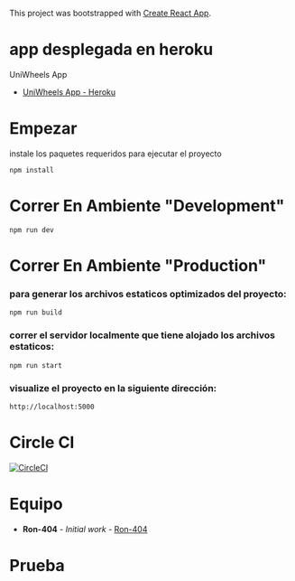 This project was bootstrapped with [Create React App](https://github.com/facebook/create-react-app).

# app desplegada en heroku

UniWheels App

* [UniWheels App - Heroku](https://uniwheels-frontend.herokuapp.com/)

# Empezar

instale los paquetes requeridos para ejecutar el proyecto

```
npm install
```

# Correr En Ambiente "Development"

```
npm run dev
```

# Correr En Ambiente "Production"

### para generar los archivos estaticos optimizados del proyecto:
```
npm run build
```

### correr el servidor localmente que tiene alojado los archivos estaticos:

```
npm run start
```
### visualize el proyecto en la siguiente dirección:

```
http://localhost:5000
```
# Circle CI

[![CircleCI](https://circleci.com/gh/Ron-404/UniWheels-Frontend.svg?style=svg)](https://circleci.com/gh/Ron-404/UniWheels-Frontend)

# Equipo

* **Ron-404** - *Initial work* - [Ron-404](https://github.com/orgs/Ron-404)

# Prueba
